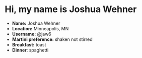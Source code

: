 # Hi, my name is Joshua Wehner

* **Name:** Joshua Wehner
* **Location:** Minneapolis, MN
* **Username:** @jaw6
* **Martini preference:** shaken not stirred
* **Breakfast:** toast
* **Dinner**: spaghetti
